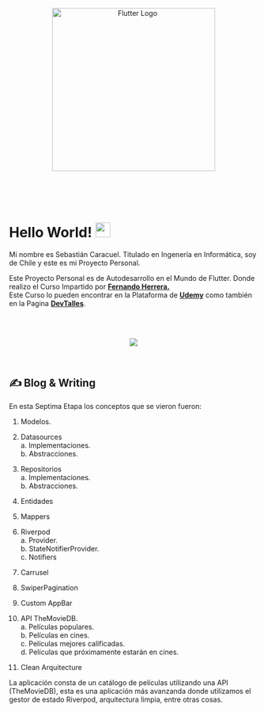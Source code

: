 <p align="center">
  <a href="#" target="blank"><img src="https://storage.googleapis.com/cms-storage-bucket/6a07d8a62f4308d2b854.svg" width="330" alt="Flutter Logo" /></a>
</p>

<br>
<br>
<br>

# Hello World! <img src="https://raw.githubusercontent.com/MartinHeinz/MartinHeinz/master/wave.gif" width="30px" height="30px" />

Mi nombre es Sebastián Caracuel. Titulado en Ingenería en Informática, soy de Chile y este es mi Proyecto Personal.

Este Proyecto Personal es de Autodesarrollo en el Mundo de Flutter.
Donde realizo el Curso Impartido por <a href="https://gist.github.com/Klerith"><b>Fernando Herrera.</b></a><br>
Este Curso lo pueden encontrar en la Plataforma de <a href="https://www.udemy.com/course/flutter-cero-a-experto/?kw=flutter&src=sac"><b>Udemy</b></a> como también en la Pagina <a href="https://cursos.devtalles.com/"><b>DevTalles</b></a>. 


<br>
<br>
<p align="center">
  <a href="https://skillicons.dev">
    <img src="https://skillicons.dev/icons?i=flutter,dart,vscode&perline=14" />
  </a>
</p>


<br>

## &#x270d; Blog & Writing

En esta Septima Etapa los conceptos que se vieron fueron:
<br>

1. Modelos.
2. Datasources <br>
    a. Implementaciones.<br>
    b. Abstracciones.<br>
3. Repositorios <br>
    a. Implementaciones.<br>
    b. Abstracciones.<br>

4. Entidades
5. Mappers
6. Riverpod<br>
    a. Provider.<br>
    b. StateNotifierProvider.<br>
    c. Notifiers<br>
7. Carrusel
8. SwiperPagination
9. Custom AppBar
10. API TheMovieDB.<br>
    a. Películas populares.<br>
    b. Películas en cines. <br>
    c. Películas mejores calificadas.<br>
    d. Películas que próximamente estarán en cines.<br>
11. Clean Arquitecture 

La aplicación consta de un catálogo de películas utilizando una API (TheMovieDB), esta es una aplicación más avanzanda donde utilizamos el gestor de estado Riverpod, arquitectura limpia, entre otras cosas.
<br> 
<br>


